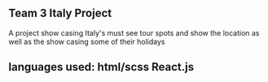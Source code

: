 ## Team 3 Italy Project
A project show casing Italy's must see tour spots and show the location as well as the show casing some of their holidays

## languages used: html/scss React.js
